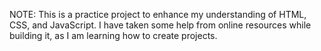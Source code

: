 NOTE: This is a practice project to enhance my understanding of HTML, CSS, and JavaScript. I have taken some help from online resources while building it, as I am learning how to create projects.
